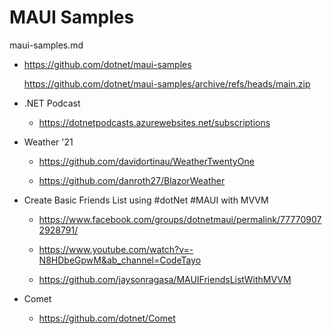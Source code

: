 # MAUI Samples

maui-samples.md

*   https://github.com/dotnet/maui-samples

    https://github.com/dotnet/maui-samples/archive/refs/heads/main.zip
    
*   .NET Podcast

    *   https://dotnetpodcasts.azurewebsites.net/subscriptions

*   Weather '21

    *   https://github.com/davidortinau/WeatherTwentyOne

    *   https://github.com/danroth27/BlazorWeather

*   Create Basic Friends List using #dotNet #MAUI with MVVM

    *   https://www.facebook.com/groups/dotnetmaui/permalink/777709072928791/

    *   https://www.youtube.com/watch?v=-N8HDbeGpwM&ab_channel=CodeTayo

    *   https://github.com/jaysonragasa/MAUIFriendsListWithMVVM

*   Comet

    *   https://github.com/dotnet/Comet
    